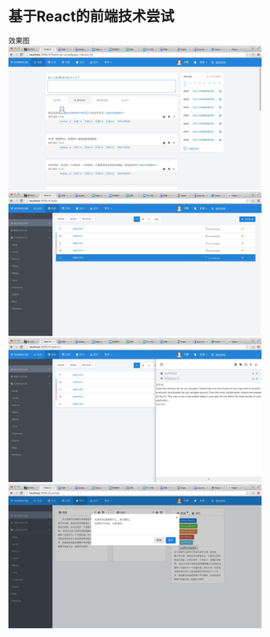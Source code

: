 基于React的前端技术尝试
==================


效果图
![](https://raw.githubusercontent.com/lenxeon/react/master/preview/01.png)
![](https://raw.githubusercontent.com/lenxeon/react/master/preview/02.png)
![](https://raw.githubusercontent.com/lenxeon/react/master/preview/03.png)
![](https://raw.githubusercontent.com/lenxeon/react/master/preview/04.png)

